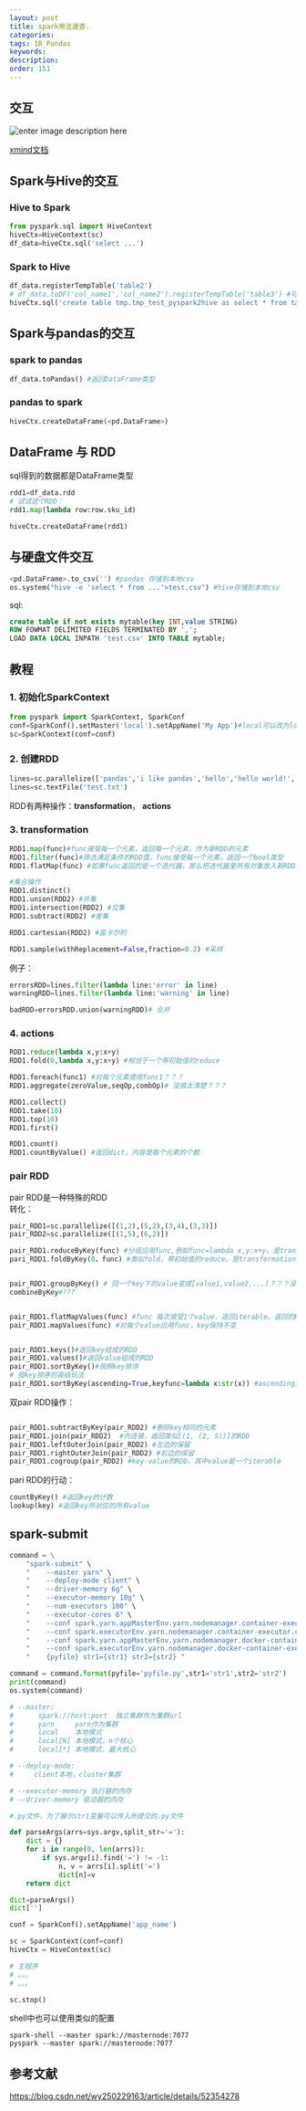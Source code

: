 ```yaml
---
layout: post
title: spark用法速查.
categories:
tags: 1B_Pandas
keywords:
description:
order: 151
---
```



## 交互

![enter image description here](https://github.com/guofei9987/StatisticsBlog/blob/master/%E9%99%84%E4%BB%B6/spark.png?raw=true)

[xmind文档](https://github.com/guofei9987/StatisticsBlog/blob/master/%E9%99%84%E4%BB%B6/spark.xmind)
## Spark与Hive的交互

### Hive to Spark
```py
from pyspark.sql import HiveContext
hiveCtx=HiveContext(sc)
df_data=hiveCtx.sql('select ...')
```

### Spark to Hive

```py
df_data.registerTempTable('table2')
# df_data.toDF('col_name1','col_name2').registerTempTable('table3') #可以改字段名
hiveCtx.sql('create table tmp.tmp_test_pyspark2hive as select * from table2')
```

## Spark与pandas的交互
### spark to pandas

```py
df_data.toPandas() #返回DataFrame类型
```
### pandas to spark
```py
hiveCtx.createDataFrame(<pd.DataFrame>)
```

## DataFrame 与 RDD
sql得到的数据都是DataFrame类型
```py
rdd1=df_data.rdd
# 试试这个RDD：
rdd1.map(lambda row:row.sku_id)

hiveCtx.createDataFrame(rdd1)
```




## 与硬盘文件交互
```py
<pd.DataFrame>.to_csv('') #pandas 存储到本地csv
os.system("hive -e 'select * from ...'>test.csv") #hive存储到本地csv
```
sql:
```sql
create table if not exists mytable(key INT,value STRING)
ROW FOWMAT DELIMITED FIELDS TERMINATED BY ',';
LOAD DATA LOCAL INPATH 'test.csv' INTO TABLE mytable;
```

<!--
#### text
```
RDD1.saveAsTextFile('spark_output_txt.txt')
```
#### json
```
import json
data=input.map(lambda x:json.loads(x))
RDD.map(lambda x:json.dumps(x)).saveAsTextFile(outputFile)
```

### json to Spark
```py
input=hiveCtx.jsonFile(inputFile)
input.registerTempTable('table_name')
df_data=hiveCtx.sql('select * from table_name')
```
 -->


## 教程
### 1. 初始化SparkContext
```py
from pyspark import SparkContext, SparkConf
conf=SparkConf().setMaster('local').setAppName('My App')#local可以改为local[*]，以增加核心数
sc=SparkContext(conf=conf)
```

### 2. 创建RDD
```py
lines=sc.parallelize(['pandas','i like pandas','hello','hello world!','error line','warning line'])
lines=sc.textFile('test.txt')
```


RDD有两种操作：**transformation**， **actions**
### 3. transformation


```py
RDD1.map(func)#func接受每一个元素，返回每一个元素，作为新RDD的元素
RDD1.filter(func)#筛选满足条件的RDD值，func接受每一个元素，返回一个bool类型
RDD1.flatMap(func) #如果func返回的是一个迭代器，那么把迭代器里所有对象放入新RDD中并摊平

#集合操作
RDD1.distinct()
RDD1.union(RDD2) #并集
RDD1.intersection(RDD2) #交集
RDD1.subtract(RDD2) #差集

RDD1.cartesian(RDD2) #笛卡尔积

RDD1.sample(withReplacement=False,fraction=0.2) #采样
```

例子：
```py
errorsRDD=lines.filter(lambda line:'error' in line)
warningRDD=lines.filter(lambda line:'warning' in line)

badRDD=errorsRDD.union(warningRDD)# 合并
```


### 4. actions

```py
RDD1.reduce(lambda x,y:x+y)
RDD1.fold(0,lambda x,y:x+y) #相当于一个带初始值的reduce

RDD1.foreach(func1) #对每个元素使用func1？？？
RDD1.aggregate(zeroValue,seqOp,combOp)# 没搞太清楚？？？

RDD1.collect()
RDD1.take(10)
RDD1.top(10)
RDD1.first()

RDD1.count()
RDD1.countByValue() #返回dict，内容是每个元素的个数
```



### pair RDD

pair RDD是一种特殊的RDD  
转化：  
```py
pair_RDD1=sc.parallelize([(1,2),(5,2),(3,4),(3,3)])
pair_RDD2=sc.parallelize([(1,5),(6,2)])

pair_RDD1.reduceByKey(func) #分组应用func,例如func=lambda x,y:x+y。是transformation(对比reduce是actions)
pari_RDD1.foldByKey(0，func) #类似fold，带初始值的reduce。是transformation，fold是action


pair_RDD1.groupByKey() # 同一个key下的value变成[value1,value2,...]？？？没明白
combineByKey#???


pair_RDD1.flatMapValues(func) #func 每次接受1个value，返回iterable。返回的RDD保留key，摊平value
pair_RDD1.mapValues(func) #对每个value应用func，key保持不变


pair_RDD1.keys()#返回key组成的RDD
pair_RDD1.values()#返回value组成的RDD
pair_RDD1.sortByKey()#按照key排序
# 按key排序的高级玩法
pair_RDD1.sortByKey(ascending=True,keyfunc=lambda x:str(x)) #ascending默认为True，keyfunc可以把原本元素转化成新对象，然后用新对象排序
```
双pair RDD操作：
```py

pair_RDD1.subtractByKey(pair_RDD2) #删除key相同的元素
pair_RDD1.join(pair_RDD2)  #内连接，返回类似[(1, (2, 5))]的RDD
pair_RDD1.leftOuterJoin(pair_RDD2) #左边的保留
pair_RDD1.rightOuterJoin(pair_RDD2) #右边的保留
pair_RDD1.cogroup(pair_RDD2) #key-value的RDD，其中value是一个iterable

```

pari RDD的行动：
```py
countByKey() #返回key的计数
lookup(key) #返回key所对应的所有value
```



## spark-submit
```py
command = \
    "spark-submit" \
    "    --master yarn" \
    "    --deploy-mode client" \
    "    --driver-memory 6g" \
    "    --executor-memory 10g" \
    "    --num-executors 100" \
    "    --executor-cores 6" \
    "    --conf spark.yarn.appMasterEnv.yarn.nodemanager.container-executor.class=DockerLinuxContainer" \
    "    --conf spark.executorEnv.yarn.nodemanager.container-executor.class=DockerLinuxContainer" \
    "    --conf spark.yarn.appMasterEnv.yarn.nodemanager.docker-container-executor.image-name=bdp-docker.jd.com:5000/wise_algorithm:latest" \
    "    --conf spark.executorEnv.yarn.nodemanager.docker-container-executor.image-name=bdp-docker.jd.com:5000/wise_algorithm:latest" \
    "    {pyfile} str1={str1} str2={str2} "

command = command.format(pyfile='pyfile.py',str1='str1',str2='str2')
print(command)
os.system(command)

# --master:
#      spark://host:port  独立集群作为集群url
#      yarn     yarn作为集群
#      local    本地模式
#      local[N] 本地模式，n个核心
#      local[*] 本地模式，最大核心

# --deploy-mode:
#     client本地，cluster集群

# --executor-memory 执行器的内存
# --driver-memory 驱动器的内存

```



```py
#.py文件，为了展示str1变量可以传入所提交的.py文件

def parseArgs(arrs=sys.argv,split_str='='):
    dict = {}
    for i in range(0, len(arrs)):
        if sys.argv[i].find('=') != -1:
            n, v = arrs[i].split('=')
            dict[n]=v
    return dict

dict=parseArgs()
dict['']

conf = SparkConf().setAppName('app_name')

sc = SparkContext(conf=conf)
hiveCtx = HiveContext(sc)

# 主程序
# 。。。
# 。。。

sc.stop()
```

shell中也可以使用类似的配置
```
spark-shell --master spark://masternode:7077
pyspark --master spark://masternode:7077
```



## 参考文献
https://blog.csdn.net/wy250229163/article/details/52354278
